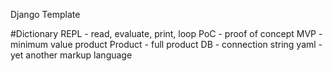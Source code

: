 Django Template

#Dictionary
REPL - read, evaluate, print, loop
PoC - proof of concept
MVP - minimum value product
Product - full product
DB - connection string
yaml - yet another markup language